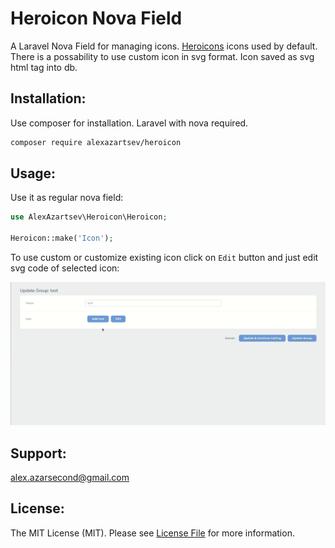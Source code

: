 # Heroicon Nova Field

A Laravel Nova Field for managing icons. [Heroicons](https://heroicons.com/) icons used by default. There is a
possability to use custom icon in svg format. Icon saved as svg html tag into db.

## Installation:

Use composer for installation. Laravel with nova required.

```bash
composer require alexazartsev/heroicon
```

## Usage:

Use it as regular nova field:

```php
use AlexAzartsev\Heroicon\Heroicon;

Heroicon::make('Icon');
```

To use custom or customize existing icon click on `Edit` button and just edit svg code of selected icon:

<img src="screenshots/custom_icon.gif" width="800">

## Support:

alex.azarsecond@gmail.com

## License:

The MIT License (MIT). Please see [License File](LICENSE) for more information.
